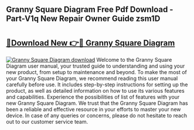 ## Granny Square Diagram Free Pdf Download - Part-V1q New Repair Owner Guide zsm1D

# <h2><a href="http://dfnylo0.blite.top/?on=Granny+Square+Diagram">🔗Download New 👉🔴 Granny Square Diagram</a></h2>

[![Granny Square Diagram download](https://i.imgur.com/lujVjoI.png)](http://dfnylo0.blite.top/?on=Granny+Square+Diagram)
Welcome to the Granny Square Diagram user manual, your trusted guide to understanding and using your new product, from setup to maintenance and beyond. To make the most of your Granny Square Diagram, we recommend reading this user manual carefully before use. It includes step-by-step instructions for setting up the product, as well as detailed information on how to use its various features and capabilities. Experience the possibilities of list of features with your new Granny Square Diagram. We trust that the Granny Square Diagram has been a reliable and effective resource in your efforts to master your new device. In case of any queries or concerns, please do not hesitate to reach out to our customer service team.
